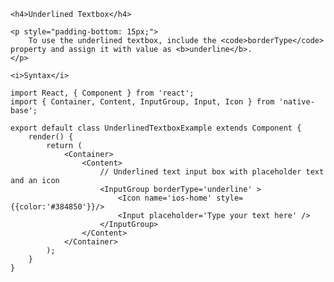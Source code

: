 <div class="section" id="underlinedTextbox">

    <h4>Underlined Textbox</h4>

    <p style="padding-bottom: 15px;">
        To use the underlined textbox, include the <code>borderType</code> property and assign it with value as <b>underline</b>.
    </p>

    <i>Syntax</i>
<pre class="line-numbers"><code class="language-jsx">import React, { Component } from 'react';
import { Container, Content, InputGroup, Input, Icon } from 'native-base';
​
export default class UnderlinedTextboxExample extends Component {
    render() {
        return (
            &lt;Container>
                &lt;Content>​
                    // Underlined text input box with placeholder text and an icon
                    &lt;InputGroup borderType='underline' >
                        &lt;Icon name='ios-home' style=&#123;{color:'#384850'}}/>
                        &lt;Input placeholder='Type your text here' />
                    &lt;/InputGroup>
                &lt;/Content>
            &lt;/Container>
        );
    }
}</code></pre><br />

</div>
